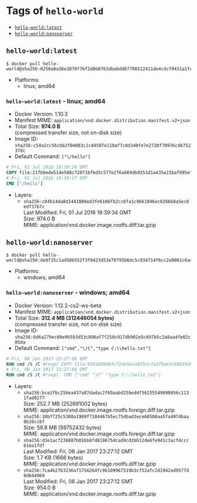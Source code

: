 <!-- THIS FILE IS GENERATED VIA './update-remote.sh' -->

# Tags of `hello-world`

-	[`hello-world:latest`](#hello-worldlatest)
-	[`hello-world:nanoserver`](#hello-worldnanoserver)

## `hello-world:latest`

```console
$ docker pull hello-world@sha256:0256e8a36e2070f7bf2d0b0763dbabdd67798512411de4cdcf9431a1feb60fd9
```

-	Platforms:
	-	linux; amd64

### `hello-world:latest` - linux; amd64

-	Docker Version: 1.10.3
-	Manifest MIME: `application/vnd.docker.distribution.manifest.v2+json`
-	Total Size: **974.0 B**  
	(compressed transfer size, not on-disk size)
-	Image ID: `sha256:c54a2cc56cbb2f04003c1cd4507e118af7c0d340fe7e2720f70976c4b75237dc`
-	Default Command: `["\/hello"]`

```dockerfile
# Fri, 01 Jul 2016 19:39:26 GMT
COPY file:21fb0ede514e588c72071bfbd3c577e2f6a669db9351d1a435e21baf895efcd6 in /
# Fri, 01 Jul 2016 19:39:27 GMT
CMD ["/hello"]
```

-	Layers:
	-	`sha256:c04b14da8d1441880ed3fe6106fb2cc6fa1c9661846ac0266b8a5ec8edf37b7c`  
		Last Modified: Fri, 01 Jul 2016 19:39:34 GMT  
		Size: 974.0 B  
		MIME: application/vnd.docker.image.rootfs.diff.tar.gzip

## `hello-world:nanoserver`

```console
$ docker pull hello-world@sha256:de8f15c1ad50b552f3f9423d53e70795b6dc5c934714f6cc2a9081c6a4ce37a1
```

-	Platforms:
	-	windows; amd64

### `hello-world:nanoserver` - windows; amd64

-	Docker Version: 1.12.2-cs2-ws-beta
-	Manifest MIME: `application/vnd.docker.distribution.manifest.v2+json`
-	Total Size: **312.4 MB (312446054 bytes)**  
	(compressed transfer size, not on-disk size)
-	Image ID: `sha256:6d6a279ec00e96593d53c896af7f250c917db902e5c697b5c2a8aa4fe02c05da`
-	Default Command: `["cmd","\/C","type C:\\hello.txt"]`

```dockerfile
# Fri, 06 Jan 2017 23:27:06 GMT
RUN cmd /S /C #(nop) COPY file:9341009dbfcf24e5ece855cc7a1f9ae5c60019d9d57ac3254d48defda0555271 in C: 
# Fri, 06 Jan 2017 23:27:08 GMT
RUN cmd /S /C #(nop)  CMD ["cmd" "/C" "type C:\\hello.txt"]
```

-	Layers:
	-	`sha256:bce2fbc256ea437a87dadac2f69aabd25bed4f56255549090056c1131fad0277`  
		Size: 252.7 MB (252691002 bytes)  
		MIME: application/vnd.docker.image.rootfs.foreign.diff.tar.gzip
	-	`sha256:10bf725c5388a1909f7184467b5ec75dbad3ece68508aa5fa4074baa0b20cc6f`  
		Size: 59.8 MB (59752432 bytes)  
		MIME: application/vnd.docker.image.rootfs.foreign.diff.tar.gzip
	-	`sha256:d3e1acf238887b01bb8fd819675dcad9cd2bb12de6fe941c3acfdccc61ea1fdf`  
		Last Modified: Fri, 06 Jan 2017 23:27:12 GMT  
		Size: 1.7 KB (1666 bytes)  
		MIME: application/vnd.docker.image.rootfs.diff.tar.gzip
	-	`sha256:7ca4b27b3236a71756264fc9b109967519b3cf52afc2d1942ad9577d0d644969`  
		Last Modified: Fri, 06 Jan 2017 23:27:12 GMT  
		Size: 954.0 B  
		MIME: application/vnd.docker.image.rootfs.diff.tar.gzip
